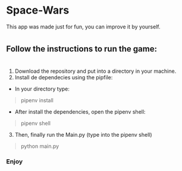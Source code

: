 # Space-Wars

This app was made just for fun, you can  improve it by yourself.
#
## Follow the instructions to run the game:
#
1. Download the repository and put into a directory in your machine.
2. Install de dependecies using the pipfile:
* In your directory type:
> pipenv install
* After install the dependencies, open the pipenv shell:
> pipenv shell
3. Then, finally run the Main.py (type into the pipenv shell)
> python main.py
### Enjoy
